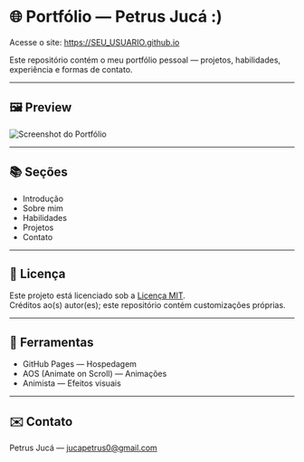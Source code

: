 # 🌐 Portfólio — Petrus Jucá :)

Acesse o site: https://SEU_USUARIO.github.io

Este repositório contém o meu portfólio pessoal — projetos, habilidades, experiência e formas de contato.

---

## 🖼 Preview
![Screenshot do Portfólio](assets/screenshot-main.jpg)

---

## 📚 Seções
- Introdução  
- Sobre mim  
- Habilidades  
- Projetos  
- Contato

---

## 📄 Licença
Este projeto está licenciado sob a [Licença MIT](./LICENSE).  
Créditos ao(s) autor(es); este repositório contém customizações próprias.

---

## 🔧 Ferramentas
- GitHub Pages — Hospedagem  
- AOS (Animate on Scroll) — Animações  
- Animista — Efeitos visuais

---

## ✉️ Contato
Petrus Jucá — jucapetrus0@gmail.com
